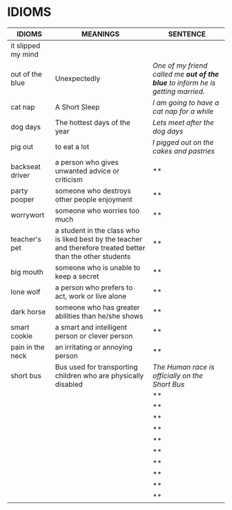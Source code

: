 # IDIOMS

| **IDIOMS** | **MEANINGS** | **SENTENCE** |
|--------|----------|----------|
| it slipped my mind | | |
| out of the blue | Unexpectedly | *One of my friend called me **out of the blue** to inform he is getting married.* |
| cat nap | A Short Sleep | *I am going to have a cat nap for a while* |
| dog days | The hottest days of the year |*Lets meet after the dog days* |
| pig out | to eat a lot |*I pigged out on the cakes and pastries* |
| backseat driver | a person who gives unwanted advice or criticism  | ** |
| party pooper | someone who destroys other people enjoyment | ** |
| worrywort | someone who worries too much | ** |
| teacher's pet | a student in the class who is liked best by the teacher and therefore treated better than the other students | ** |
| big mouth | someone who is unable to keep a secret | ** |
| lone wolf | a person who prefers to act, work or live alone | ** |
| dark horse | someone who has greater abilities than he/she shows | ** |
| smart cookie | a smart and intelligent person or clever person | ** |
| pain in the neck | an irritating or annoying person | ** |
| short bus | Bus used for transporting children who are physically disabled| *The Human race is officially on the Short Bus* |
| | | ** |
| | | ** |
| | | ** |
| | | ** |
| | | ** |
| | | ** |
| | | ** |
| | | ** |
| | | ** |
| | | ** |
